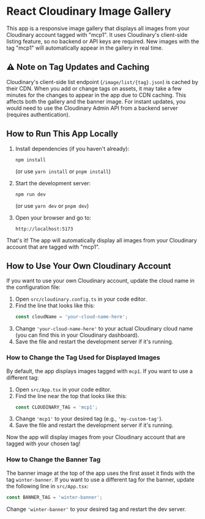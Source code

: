 # React Cloudinary Image Gallery

This app is a responsive image gallery that displays all images from your Cloudinary account tagged with "mcp1". It uses Cloudinary's client-side listing feature, so no backend or API keys are required. New images with the tag "mcp1" will automatically appear in the gallery in real time.

## ⚠️ Note on Tag Updates and Caching

Cloudinary's client-side list endpoint (`/image/list/{tag}.json`) is cached by their CDN. When you add or change tags on assets, it may take a few minutes for the changes to appear in the app due to CDN caching. This affects both the gallery and the banner image. For instant updates, you would need to use the Cloudinary Admin API from a backend server (requires authentication).

## How to Run This App Locally

1. Install dependencies (if you haven't already):
   ```
   npm install
   ```
   (or use `yarn install` or `pnpm install`)

2. Start the development server:
   ```
   npm run dev
   ```
   (or use `yarn dev` or `pnpm dev`)

3. Open your browser and go to:
   ```
   http://localhost:5173
   ```

That's it! The app will automatically display all images from your Cloudinary account that are tagged with "mcp1".

## How to Use Your Own Cloudinary Account

If you want to use your own Cloudinary account, update the cloud name in the configuration file:

1. Open `src/cloudinary.config.ts` in your code editor.
2. Find the line that looks like this:
   ```typescript
   const cloudName = 'your-cloud-name-here';
   ```
3. Change `'your-cloud-name-here'` to your actual Cloudinary cloud name (you can find this in your Cloudinary dashboard).
4. Save the file and restart the development server if it's running.

### How to Change the Tag Used for Displayed Images

By default, the app displays images tagged with `mcp1`. If you want to use a different tag:

1. Open `src/App.tsx` in your code editor.
2. Find the line near the top that looks like this:
   ```typescript
   const CLOUDINARY_TAG = 'mcp1';
   ```
3. Change `'mcp1'` to your desired tag (e.g., `'my-custom-tag'`).
4. Save the file and restart the development server if it's running.

Now the app will display images from your Cloudinary account that are tagged with your chosen tag!

### How to Change the Banner Tag

The banner image at the top of the app uses the first asset it finds with the tag `winter-banner`. If you want to use a different tag for the banner, update the following line in `src/App.tsx`:

```typescript
const BANNER_TAG = 'winter-banner';
```

Change `'winter-banner'` to your desired tag and restart the dev server.